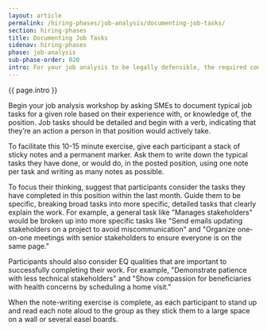 ```yaml
---
layout: article
permalink: /hiring-phases/job-analysis/documenting-job-tasks/
section: hiring-phases
title: Documenting Job Tasks
sidenav: hiring-phases
phase: job-analysis
sub-phase-order: 020
intro: For your job analysis to be legally defensible, the required competencies you develop must be based on actual job tasks that you expect people in this role and level to perform starting on their first day. Work with SMEs to complete a job task exercise to identify your competencies.
---
```


<p class="usa-intro">
  {{ page.intro }}
</p>

Begin your job analysis workshop by asking SMEs to document typical job tasks for a given role based on their experience with, or knowledge of, the position. Job tasks should be detailed and begin with a verb, indicating that they’re an action a person in that position would actively take.

To facilitate this 10-15 minute exercise, give each participant a stack of sticky notes and a permanent marker. Ask them to write down the typical tasks they have done, or would do, in the posted position, using one note per task and writing as many notes as possible.

To focus their thinking, suggest that participants consider the tasks they have completed in this position within the last month. Guide them to be specific, breaking broad tasks into more specific, detailed tasks that clearly explain the work. For example, a general task like "Manages stakeholders" would be broken up into more specific tasks like "Send emails updating stakeholders on a project to avoid miscommunication" and "Organize one-on-one meetings with senior stakeholders to ensure everyone is on the same page."

Participants should also consider EQ qualities that are important to successfully completing their work. For example, "Demonstrate patience with less technical stakeholders" and "Show compassion for beneficiaries with health concerns by scheduling a home visit."

When the note-writing exercise is complete, as each participant to stand up and read each note aloud to the group as they stick them to a large space on a wall or several easel boards.
